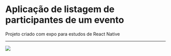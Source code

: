# Aplicação de listagem de participantes de um evento

Projeto criado com expo para estudos de React Native

---

![](assets/screens.gif)
